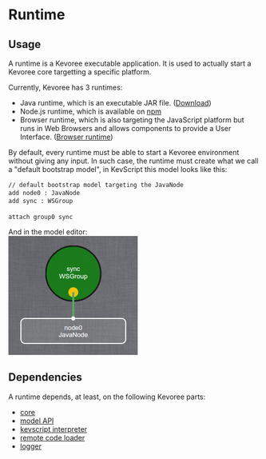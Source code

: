 # Runtime
## Usage
A runtime is a Kevoree executable application. It is used to actually start a Kevoree core targetting a specific platform.  

Currently, Kevoree has 3 runtimes:
 - Java runtime, which is an executable JAR file. ([Download](http://oss.sonatype.org/service/local/artifact/maven/redirect?r=public&g=org.kevoree.platform&a=org.kevoree.platform.standalone&v=RELEASE))
 - Node.js runtime, which is available on [npm](https://www.npmjs.com/package/kevoree-nodejs-runtime)
 - Browser runtime, which is also targeting the JavaScript platform but runs in Web Browsers and allows components to provide a User Interface. ([Browser runtime](http://runjs.kevoree.org))


By default, every runtime must be able to start a Kevoree environment without giving any input.  In such case, the runtime must create what we call a "default bootstrap model", in KevScript this model looks like this:
```
// default bootstrap model targeting the JavaNode
add node0 : JavaNode
add sync : WSGroup

attach group0 sync
```

And in the model editor:  
![Bootstrap model](img/javanode_bootstrap.png)



## Dependencies
A runtime depends, at least, on the following Kevoree parts:
 * [core](core.md)
 * [model API](model.md)
 * [kevscript interpreter](kevscript.md)
 * [remote code loader](remote_code_loader.md)
 * [logger](logger.md)
